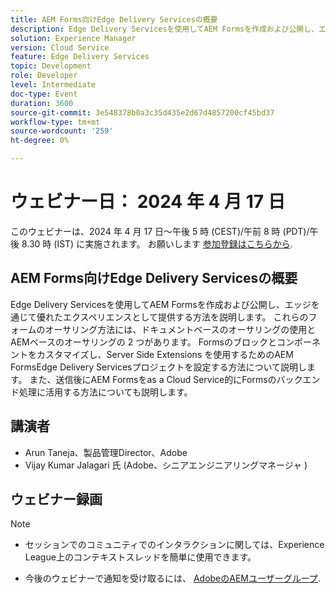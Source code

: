 ```yaml
---
title: AEM Forms向けEdge Delivery Servicesの概要
description: Edge Delivery Servicesを使用してAEM Formsを作成および公開し、エッジを通じて優れたエクスペリエンスとして提供する方法を説明します。 これらのフォームのオーサリングには、ドキュメントベースのオーサリングとAEMベースのオーサリングの 2 つの方法があります。 Formsのブロックとコンポーネントをカスタマイズし、Server Side Extensions を使用するためのAEM FormsEdge Delivery Servicesプロジェクトを設定する方法について説明します。 また、送信後にAEM Formsをas a Cloud Service的にFormsのバックエンド処理に活用する方法についても説明します。
solution: Experience Manager
version: Cloud Service
feature: Edge Delivery Services
topic: Development
role: Developer
level: Intermediate
doc-type: Event
duration: 3600
source-git-commit: 3e548378b0a3c35d435e2d67d4857200cf45bd37
workflow-type: tm+mt
source-wordcount: '259'
ht-degree: 0%

---
```


# ウェビナー日： 2024 年 4 月 17 日

このウェビナーは、2024 年 4 月 17 日～午後 5 時 (CEST)/午前 8 時 (PDT)/午後 8.30 時 (IST) に実施されます。
お願いします [参加登録はこちらから](https://aem-augs.adobe.com/events/details/adobe-experience-manager-aem-learning-chapter-presents-aem-gems-getting-started-with-edge-delivery-services-for-aem-forms/).

## AEM Forms向けEdge Delivery Servicesの概要

Edge Delivery Servicesを使用してAEM Formsを作成および公開し、エッジを通じて優れたエクスペリエンスとして提供する方法を説明します。 これらのフォームのオーサリング方法には、ドキュメントベースのオーサリングの使用とAEMベースのオーサリングの 2 つがあります。 Formsのブロックとコンポーネントをカスタマイズし、Server Side Extensions を使用するためのAEM FormsEdge Delivery Servicesプロジェクトを設定する方法について説明します。 また、送信後にAEM Formsをas a Cloud Service的にFormsのバックエンド処理に活用する方法についても説明します。

## 講演者

* Arun Taneja、製品管理Director、Adobe
* Vijay Kumar Jalagari 氏 (Adobe、シニアエンジニアリングマネージャ )

## ウェビナー録画

>[!NOTE]
> 
>* セッションでのコミュニティでのインタラクションに関しては、Experience League上のコンテキストスレッドを簡単に使用できます。
>
>* 今後のウェビナーで通知を受け取るには、 [AdobeのAEMユーザーグループ](https://aem-augs.adobe.com/).
